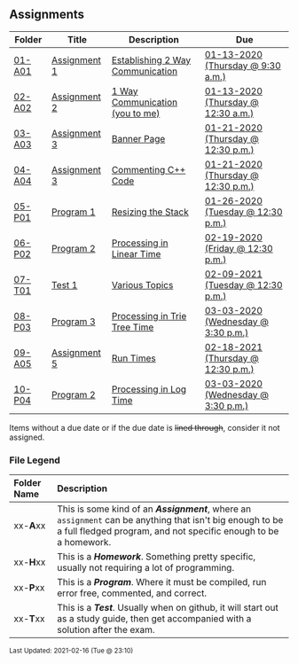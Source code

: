## Assignments

| Folder | Title | Description | Due |
|-----|-----|-----|-----|
| <a href="https://github.com/rugbyprof/3013-Algorithms/tree/master/Assignments/01-A01">01-A01</a> | <a href="https://github.com/rugbyprof/3013-Algorithms/tree/master/Assignments/01-A01"> Assignment 1 </a> | <a href="https://github.com/rugbyprof/3013-Algorithms/tree/master/Assignments/01-A01"> Establishing 2 Way Communication</a> | <a href="https://github.com/rugbyprof/3013-Algorithms/tree/master/Assignments/01-A01"> 01-13-2020 (Thursday @ 9:30 a.m.)</a> |
| <a href="https://github.com/rugbyprof/3013-Algorithms/tree/master/Assignments/02-A02">02-A02</a> | <a href="https://github.com/rugbyprof/3013-Algorithms/tree/master/Assignments/02-A02"> Assignment 2 </a> | <a href="https://github.com/rugbyprof/3013-Algorithms/tree/master/Assignments/02-A02"> 1 Way Communication (you to me)</a> | <a href="https://github.com/rugbyprof/3013-Algorithms/tree/master/Assignments/02-A02"> 01-13-2020 (Thursday @ 12:30 a.m.)</a> |
| <a href="https://github.com/rugbyprof/3013-Algorithms/tree/master/Assignments/03-A03">03-A03</a> | <a href="https://github.com/rugbyprof/3013-Algorithms/tree/master/Assignments/03-A03"> Assignment 3 </a> | <a href="https://github.com/rugbyprof/3013-Algorithms/tree/master/Assignments/03-A03"> Banner Page</a> | <a href="https://github.com/rugbyprof/3013-Algorithms/tree/master/Assignments/03-A03"> 01-21-2020 (Thursday @ 12:30 p.m.)</a> |
| <a href="https://github.com/rugbyprof/3013-Algorithms/tree/master/Assignments/04-A04">04-A04</a> | <a href="https://github.com/rugbyprof/3013-Algorithms/tree/master/Assignments/04-A04"> Assignment 3 </a> | <a href="https://github.com/rugbyprof/3013-Algorithms/tree/master/Assignments/04-A04"> Commenting C++ Code</a> | <a href="https://github.com/rugbyprof/3013-Algorithms/tree/master/Assignments/04-A04"> 01-21-2020 (Thursday @ 12:30 p.m.)</a> |
| <a href="https://github.com/rugbyprof/3013-Algorithms/tree/master/Assignments/05-P01">05-P01</a> | <a href="https://github.com/rugbyprof/3013-Algorithms/tree/master/Assignments/05-P01"> Program 1 </a> | <a href="https://github.com/rugbyprof/3013-Algorithms/tree/master/Assignments/05-P01"> Resizing the Stack</a> | <a href="https://github.com/rugbyprof/3013-Algorithms/tree/master/Assignments/05-P01"> 01-26-2020 (Tuesday @ 12:30 p.m.)</a> |
| <a href="https://github.com/rugbyprof/3013-Algorithms/tree/master/Assignments/06-P02">06-P02</a> | <a href="https://github.com/rugbyprof/3013-Algorithms/tree/master/Assignments/06-P02"> Program 2 </a> | <a href="https://github.com/rugbyprof/3013-Algorithms/tree/master/Assignments/06-P02"> Processing in Linear Time</a> | <a href="https://github.com/rugbyprof/3013-Algorithms/tree/master/Assignments/06-P02"> 02-19-2020 (Friday @ 12:30 p.m.)</a> |
| <a href="https://github.com/rugbyprof/3013-Algorithms/tree/master/Assignments/07-T01">07-T01</a> | <a href="https://github.com/rugbyprof/3013-Algorithms/tree/master/Assignments/07-T01"> Test 1 </a> | <a href="https://github.com/rugbyprof/3013-Algorithms/tree/master/Assignments/07-T01"> Various Topics</a> | <a href="https://github.com/rugbyprof/3013-Algorithms/tree/master/Assignments/07-T01"> 02-09-2021 (Tuesday @ 12:30 p.m.)</a> |
| <a href="https://github.com/rugbyprof/3013-Algorithms/tree/master/Assignments/08-P03">08-P03</a> | <a href="https://github.com/rugbyprof/3013-Algorithms/tree/master/Assignments/08-P03"> Program 3 </a> | <a href="https://github.com/rugbyprof/3013-Algorithms/tree/master/Assignments/08-P03"> Processing in Trie Tree Time</a> | <a href="https://github.com/rugbyprof/3013-Algorithms/tree/master/Assignments/08-P03"> 03-03-2020 (Wednesday @ 3:30 p.m.)</a> |
| <a href="https://github.com/rugbyprof/3013-Algorithms/tree/master/Assignments/09-A05">09-A05</a> | <a href="https://github.com/rugbyprof/3013-Algorithms/tree/master/Assignments/09-A05"> Assignment 5 </a> | <a href="https://github.com/rugbyprof/3013-Algorithms/tree/master/Assignments/09-A05"> Run Times</a> | <a href="https://github.com/rugbyprof/3013-Algorithms/tree/master/Assignments/09-A05"> 02-18-2021 (Thursday @ 12:30 p.m.)</a> |
| <a href="https://github.com/rugbyprof/3013-Algorithms/tree/master/Assignments/10-P04">10-P04</a> | <a href="https://github.com/rugbyprof/3013-Algorithms/tree/master/Assignments/10-P04"> Program 2 </a> | <a href="https://github.com/rugbyprof/3013-Algorithms/tree/master/Assignments/10-P04"> Processing in Log Time</a> | <a href="https://github.com/rugbyprof/3013-Algorithms/tree/master/Assignments/10-P04"> 03-03-2020 (Wednesday @ 3:30 p.m.)</a> |

Items without a due date or if the due date is ~~lined through~~, consider it not assigned.
### File Legend

| Folder Name | Description |
|:-----------|:-------------|
|xx-**A**xx | This is some kind of an ***Assignment***, where an `assignment` can be anything that isn't big enough to be a full fledged program, and not specific enough to be a homework. |
|xx-**H**xx | This is a ***Homework***. Something pretty specific, usually not requiring a lot of programming. |
|xx-**P**xx | This is a ***Program***. Where it must be compiled, run error free, commented, and correct. |
|xx-**T**xx | This is a ***Test***. Usually when on github, it will start out as a study guide, then get accompanied with a solution after the exam. |

<sup>Last Updated: 2021-02-16 (Tue @ 23:10)</sup>